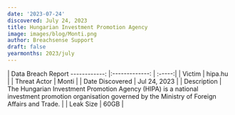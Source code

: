 ```yaml
---
date: '2023-07-24'
discovered: July 24, 2023
title: Hungarian Investment Promotion Agency
image: images/blog/Monti.png
author: Breachsense Support
draft: false
yearmonths: 2023/july
---
```



| Data Breach Report
------------:     |:-------------:    | :-----:|
| Victim      | hipa.hu      | 
| Threat Actor      | Monti      | 
| Date Discovered      | Jul 24, 2023      | 
| Description      | The Hungarian Investment Promotion Agency (HIPA) is a national investment promotion organisation governed by the Ministry of Foreign Affairs and Trade.      | 
| Leak Size      | 60GB      | 


